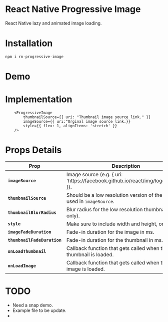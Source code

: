 # React Native Progressive Image
React Native lazy and animated image loading.

# Installation

``` npm i rn-progressive-image ```

# Demo

# Implementation

```
    <ProgressiveImage
        thumbnailSource={{ uri: "Thumbnail image source link." }}
        imageSource={{ uri:"Orginal image source link.}}
        style={{ flex: 1, alignItems: 'stretch' }}
    />

```

# Props Details

| Prop | Description | Default |
|---|---|---|
| **`imageSource`** | Image source (e.g. { uri: 'https://facebook.github.io/react/img/logo_og.png' }). | None |
| **`thumbnailSource`** | Should be a low resolution version of the image used in `imageSource`. | None |
| **`thumbnailBlurRadius`** | Blur radius for the low resolution thumbnail (iOS only). | `5` |
| **`style`** | Make sure to include width and height, or use flex. | None |
| **`imageFadeDuration`** | Fade-in duration for the image in ms. | `250` |
| **`thumbnailFadeDuration`** | Fade-in duration for the thumbnail in ms. | `250` |
| **`onLoadThumbnail`** | Callback function that gets called when the thumbnail is loaded. | `noop` |
| **`onLoadImage`** | Callback function that gets called when the main image is loaded. | `noop` |

# TODO

* Need a snap demo.
* Example file to be update.
* 
